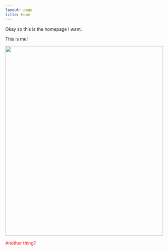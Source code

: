 ```yaml
---
layout: page
title: Home
---
```


<div>
    <p>Okay so this is the homepage I want.</p>
    <p>This is me!</p>
    <img style="object-fit: cover;" height=600 width=500 src="/assets/Head_shot_avatar.jpg">
</div>

<p style="color: red;">Another thing?<p>